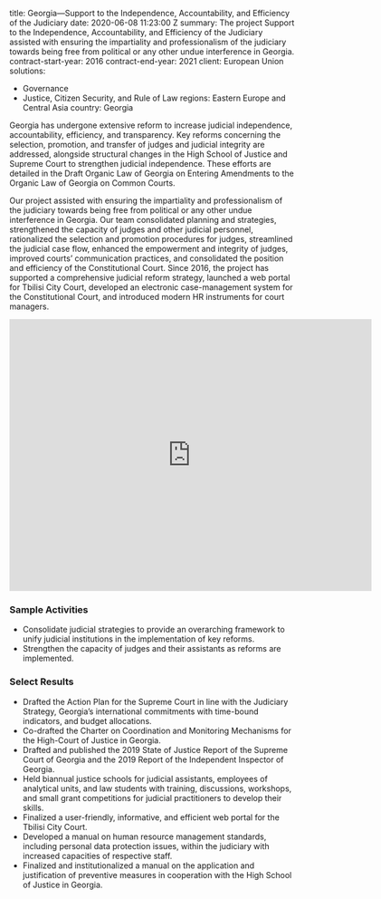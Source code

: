 
title: Georgia—Support to the Independence, Accountability, and Efficiency of the
  Judiciary
date: 2020-06-08 11:23:00 Z
summary: The project Support to the Independence, Accountability, and Efficiency of
  the Judiciary assisted with ensuring the impartiality and professionalism of the
  judiciary towards being free from political or any other undue interference in Georgia.
contract-start-year: 2016
contract-end-year: 2021
client: European Union
solutions:
- Governance
- Justice, Citizen Security, and Rule of Law
regions: Eastern Europe and Central Asia
country: Georgia


Georgia has undergone extensive reform to increase judicial independence, accountability, efficiency, and transparency. Key reforms concerning the selection, promotion, and transfer of judges and judicial integrity are addressed, alongside structural changes in the High School of Justice and Supreme Court to strengthen judicial independence. These efforts are detailed in the Draft Organic Law of Georgia on Entering Amendments to the Organic Law of Georgia on Common Courts.

Our project assisted with ensuring the impartiality and professionalism of the judiciary towards being free from political or any other undue interference in Georgia. Our team consolidated planning and strategies, strengthened the capacity of judges and other judicial personnel, rationalized the selection and promotion procedures for judges, streamlined the judicial case flow, enhanced the empowerment and integrity of judges, improved courts’ communication practices, and consolidated the position and efficiency of the Constitutional Court. Since 2016, the project has supported a comprehensive judicial reform strategy, launched a web portal for Tbilisi City Court, developed an electronic case-management system for the Constitutional Court, and introduced modern HR instruments for court managers.

<iframe src="https://player.vimeo.com/video/427057644" width="640" height="480" frameborder="0" allow="autoplay; fullscreen" allowfullscreen></iframe>

### Sample Activities

* Consolidate judicial strategies to provide an overarching framework to unify judicial institutions in the implementation of key reforms.
* Strengthen the capacity of judges and their assistants as reforms are implemented.

### Select Results

* Drafted the Action Plan for the Supreme Court in line with the Judiciary Strategy, Georgia’s international commitments with time-bound indicators, and budget allocations.
* Co-drafted the Charter on Coordination and Monitoring Mechanisms for the High-Court of Justice in Georgia.
* Drafted and published the 2019 State of Justice Report of the Supreme Court of Georgia and the 2019 Report of the Independent Inspector of Georgia.
* Held biannual justice schools for judicial assistants, employees of analytical units, and law students with training, discussions, workshops, and small grant competitions for judicial practitioners to develop their skills.
* Finalized a user-friendly, informative, and efficient web portal for the Tbilisi City Court.
* Developed a manual on human resource management standards, including personal data protection issues, within the judiciary with increased capacities of respective staff.
* Finalized and institutionalized a manual on the application and justification of preventive measures in cooperation with the High School of Justice in Georgia.

